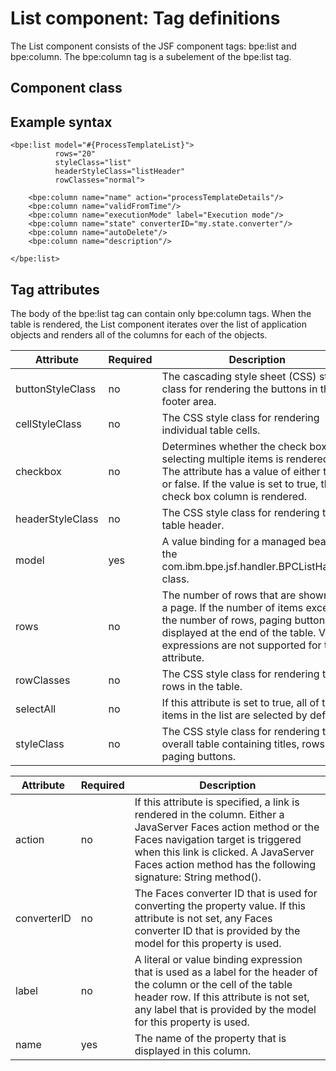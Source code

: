 <!-- image -->

# List component: Tag definitions

The List component consists of the JSF component
tags: bpe:list and bpe:column. The bpe:column tag
is a subelement of the bpe:list tag.

## Component class

## Example syntax

```
<bpe:list model="#{ProcessTemplateList}">
          rows="20"
          styleClass="list"
          headerStyleClass="listHeader"
          rowClasses="normal"> 

    <bpe:column name="name" action="processTemplateDetails"/>
    <bpe:column name="validFromTime"/>
    <bpe:column name="executionMode" label="Execution mode"/>
    <bpe:column name="state" converterID="my.state.converter"/>
    <bpe:column name="autoDelete"/>
    <bpe:column name="description"/>

</bpe:list>
```

## Tag attributes

The body of the bpe:list tag
can contain only bpe:column tags. When the table is rendered,
the List component iterates over the list of application
objects and renders all of the columns for each of the objects.

| Attribute        | Required   | Description                                                                                                                                                                                                   |
|------------------|------------|---------------------------------------------------------------------------------------------------------------------------------------------------------------------------------------------------------------|
| buttonStyleClass | no         | The cascading style sheet (CSS) style class for rendering the buttons in the footer area.                                                                                                                     |
| cellStyleClass   | no         | The CSS style class for rendering individual table cells.                                                                                                                                                     |
| checkbox         | no         | Determines whether the check box for selecting multiple items is rendered. The attribute has a value of either true or false. If the value is set to true, the check box column is rendered.                  |
| headerStyleClass | no         | The CSS style class for rendering the table header.                                                                                                                                                           |
| model            | yes        | A value binding for a managed bean of the com.ibm.bpe.jsf.handler.BPCListHandler class.                                                                                                                       |
| rows             | no         | The number of rows that are shown on a page. If the number of items exceeds the number of rows, paging buttons are displayed at the end of the table. Value expressions are not supported for this attribute. |
| rowClasses       | no         | The CSS style class for rendering the rows in the table.                                                                                                                                                      |
| selectAll        | no         | If this attribute is set to true, all of the items in the list are selected by default.                                                                                                                       |
| styleClass       | no         | The CSS style class for rendering the overall table containing titles, rows, and paging buttons.                                                                                                              |

| Attribute    | Required   | Description                                                                                                                                                                                                                                                     |
|--------------|------------|-----------------------------------------------------------------------------------------------------------------------------------------------------------------------------------------------------------------------------------------------------------------|
| action       | no         | If this attribute is specified, a link is rendered in the column. Either a JavaServer Faces action method or the Faces navigation target is triggered when this link is clicked. A JavaServer Faces action method has the following signature: String method(). |
| converterID  | no         | The Faces converter ID that is used for converting the property value. If this attribute is not set, any Faces converter ID that is provided by the model for this property is used.                                                                            |
| label        | no         | A literal or value binding expression that is used as a label for the header of the column or the cell of the table header row. If this attribute is not set, any label that is provided by the model for this property is used.                                |
| name         | yes        | The name of the property that is displayed in this column.                                                                                                                                                                                                      |